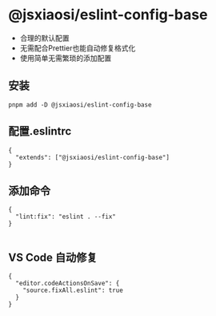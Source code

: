 # @jsxiaosi/eslint-config-base

- 合理的默认配置
- 无需配合Prettier也能自动修复格式化
- 使用简单无需繁琐的添加配置

## 安装

```base
pnpm add -D @jsxiaosi/eslint-config-base
```

## 配置.eslintrc

```base
{
  "extends": ["@jsxiaosi/eslint-config-base"]
}
```

## 添加命令

```base
{
  "lint:fix": "eslint . --fix"
}


```

## VS Code 自动修复

```base
{
  "editor.codeActionsOnSave": {
    "source.fixAll.eslint": true
  }
}

```
